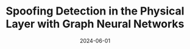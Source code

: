 ---
title: "Spoofing Detection in the Physical Layer with Graph Neural Networks"
collection: publications
# permalink: /publication/2015-10-01-paper-title-number-3
# excerpt: 'This paper is about the number 3. The number 4 is left for future work.'
date: 2024-06-01
venue: 'IEEE Vehicular Technology Conference (VTC2024-Spring)'
paperurl: 'https://arxiv.org/abs/2401.08220'
citation: 'Tien Ngoc Ha, Daniel Romero, &quot;Spoofing Detection in the Physical Layer with Graph Neural Networks;, <i>IEEE Vehicular Technology Conference</i>, Jun. 2024.'
---